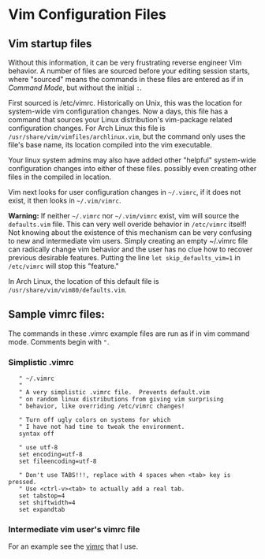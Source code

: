 # Vim Configuration Files

## Vim startup files
Without this information, it can be very frustrating
reverse engineer Vim behavior.  A number of files are
sourced before your editing session starts, where
"sourced" means the commands in these files are entered 
as if in _Command Mode_, but without the initial `:`.

First sourced is /etc/vimrc.  Historically on Unix, this
was the location for system-wide vim configuration changes.
Now a days, this file has a command that sources your Linux
distribution's vim-package related configuration changes.
For Arch Linux this file
is `/usr/share/vim/vimfiles/archlinux.vim`, but the command
only uses the file's base name, its location compiled into
the vim executable.

Your linux system admins may also have added other "helpful"
system-wide configuration changes into either of these files.
possibly even creating other files in the compiled in
location.

Vim next looks for user configuration changes in `~/.vimrc`,
if it does not exist, it then looks in `~/.vim/vimrc`. 

__Warning:__ If neither `~/.vimrc` nor `~/.vim/vimrc` exist,
vim will source the `defaults.vim` file.  This can
very well overide behavior in `/etc/vimrc` itself!  Not
knowing about the existence of this mechanism can be very
confusing to new and intermediate vim users.  Simply
creating an empty ~/.vimrc file can radically change
vim behavior and the user has no clue how to recover
previous desirable features.  Putting the line
`let skip_defaults_vim=1` in `/etc/vimrc` will stop
this "feature."

In Arch Linux, the location of this default file is
`/usr/share/vim/vim80/defaults.vim`.

## Sample vimrc files:
The commands in these .vimrc example files are run
as if in vim command mode.  Comments begin with `"`.

### Simplistic .vimrc
```
   " ~/.vimrc
   "
   " A very simplistic .vimrc file.  Prevents default.vim
   " on random linux distributions from giving vim surprising
   " behavior, like overriding /etc/vimrc changes!
   
   " Turn off ugly colors on systems for which 
   " I have not had time to tweak the environment.
   syntax off
   
   " use utf-8
   set encoding=utf-8
   set fileencoding=utf-8
   
   " Don't use TABS!!!, replace with 4 spaces when <tab> key is pressed.
   " Use <ctrl-v><tab> to actually add a real tab.
   set tabstop=4
   set shiftwidth=4
   set expandtab
```
### Intermediate vim user's vimrc file 
For an example see the
[vimrc](../../bashEnvConf/.vim/vimrc)
that I use.
